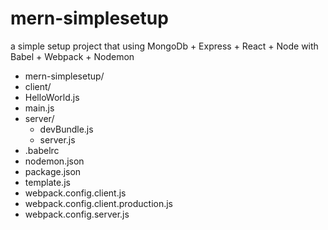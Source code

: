 # mern-simplesetup

a simple setup project that using MongoDb + Express + React + Node with Babel + Webpack + Nodemon

- mern-simplesetup/
- client/
 - HelloWorld.js
 - main.js
- server/
  - devBundle.js
  - server.js
- .babelrc
- nodemon.json
- package.json
- template.js
- webpack.config.client.js
- webpack.config.client.production.js
- webpack.config.server.js
